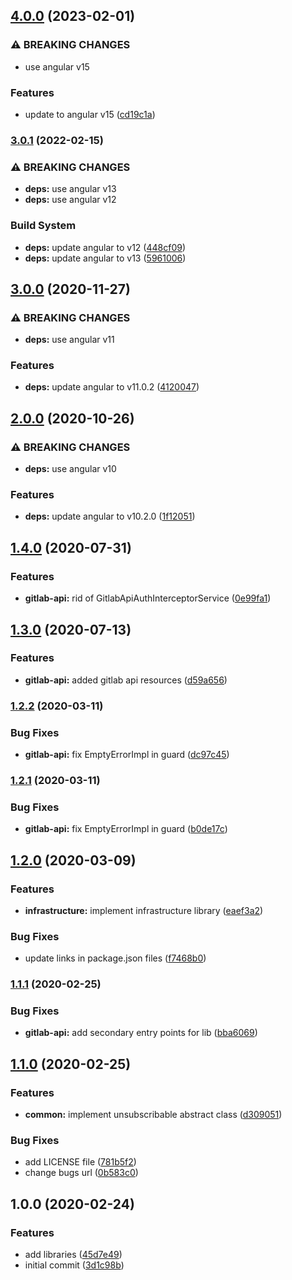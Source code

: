 ## [4.0.0](https://gitlab.com/ngx-library/ngx-library/compare/v3.0.1...v4.0.0) (2023-02-01)


### ⚠ BREAKING CHANGES

* use angular v15

### Features

* update to angular v15 ([cd19c1a](https://gitlab.com/ngx-library/ngx-library/commit/cd19c1a012b6267d7756cebc2077c277d42312da))

### [3.0.1](https://gitlab.com/ngx-library/ngx-library/compare/v3.0.0...v3.0.1) (2022-02-15)


### ⚠ BREAKING CHANGES

* **deps:** use angular v13
* **deps:** use angular v12

### Build System

* **deps:** update angular to v12 ([448cf09](https://gitlab.com/ngx-library/ngx-library/commit/448cf09b0bbe9a270df213b7fcfc9c2386bc223b))
* **deps:** update angular to v13 ([5961006](https://gitlab.com/ngx-library/ngx-library/commit/596100638aae7a3285f60a08ae41f42a2edd0502))

## [3.0.0](https://gitlab.com/ngx-library/ngx-library/compare/v2.0.0...v3.0.0) (2020-11-27)


### ⚠ BREAKING CHANGES

* **deps:** use angular v11

### Features

* **deps:** update angular to v11.0.2 ([4120047](https://gitlab.com/ngx-library/ngx-library/commit/41200476ed600ee43aff31c1ddc6035184d9d25c))

## [2.0.0](https://gitlab.com/ngx-library/ngx-library/compare/v1.4.0...v2.0.0) (2020-10-26)


### ⚠ BREAKING CHANGES

* **deps:** use angular v10

### Features

* **deps:** update angular to v10.2.0 ([1f12051](https://gitlab.com/ngx-library/ngx-library/commit/1f120517fce8d42e94de688f79128634c692b9c6))

## [1.4.0](https://gitlab.com/ngx-library/ngx-library/compare/v1.3.0...v1.4.0) (2020-07-31)


### Features

* **gitlab-api:** rid of GitlabApiAuthInterceptorService ([0e99fa1](https://gitlab.com/ngx-library/ngx-library/commit/0e99fa190a852ebe1265e34d8d064706d4b94f3b))

## [1.3.0](https://gitlab.com/ngx-library/ngx-library/compare/v1.2.2...v1.3.0) (2020-07-13)


### Features

* **gitlab-api:** added gitlab api resources ([d59a656](https://gitlab.com/ngx-library/ngx-library/commit/d59a65602c49a074cbd280975623f57c764cdb57))

### [1.2.2](https://gitlab.com/ngx-library/ngx-library/compare/v1.2.1...v1.2.2) (2020-03-11)


### Bug Fixes

* **gitlab-api:** fix EmptyErrorImpl in guard ([dc97c45](https://gitlab.com/ngx-library/ngx-library/commit/dc97c45b4c8d4fc06ae0171766544e2707509153))

### [1.2.1](https://gitlab.com/ngx-library/ngx-library/compare/v1.2.0...v1.2.1) (2020-03-11)


### Bug Fixes

* **gitlab-api:** fix EmptyErrorImpl in guard ([b0de17c](https://gitlab.com/ngx-library/ngx-library/commit/b0de17c973e9da8887da2ca683bf0cce08098ec1))

## [1.2.0](https://gitlab.com/ngx-library/ngx-library/compare/v1.1.1...v1.2.0) (2020-03-09)


### Features

* **infrastructure:** implement infrastructure library ([eaef3a2](https://gitlab.com/ngx-library/ngx-library/commit/eaef3a200ce6d6d1a131729027493e2feac60549))


### Bug Fixes

* update links in package.json files ([f7468b0](https://gitlab.com/ngx-library/ngx-library/commit/f7468b087bf5ffd4237c0bb3fe6c310b419b101a))

### [1.1.1](https://gitlab.com/ngx-library/ngx-library/compare/v1.1.0...v1.1.1) (2020-02-25)


### Bug Fixes

* **gitlab-api:** add secondary entry points for lib ([bba6069](https://gitlab.com/ngx-library/ngx-library/commit/bba6069c5c2058ae4fa02cc72e354e9a3dded78d))

## [1.1.0](https://gitlab.com/ngx-library/ngx-library/compare/v1.0.0...v1.1.0) (2020-02-25)


### Features

* **common:** implement unsubscribable abstract class ([d309051](https://gitlab.com/ngx-library/ngx-library/commit/d3090512642a1a2b836c5142e5f0ac36dd9732ec))


### Bug Fixes

* add LICENSE file ([781b5f2](https://gitlab.com/ngx-library/ngx-library/commit/781b5f21fcc0732baca6cb673b71c98a4dce549e))
* change bugs url ([0b583c0](https://gitlab.com/ngx-library/ngx-library/commit/0b583c0fbd7a5415f3b0014781b6a3d8e085a5e2))

## 1.0.0 (2020-02-24)


### Features

* add libraries ([45d7e49](https://gitlab.com/ngx-library/ngx-library/commit/45d7e49096562e78bfca63bb69f934bf7bf03212))
* initial commit ([3d1c98b](https://gitlab.com/ngx-library/ngx-library/commit/3d1c98bb1f60d450915dfc9e611f1c926ba8f749))
